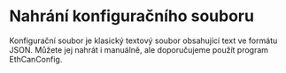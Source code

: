 # Nahrání konfiguračního souboru
Konfigurační soubor je klasický textový soubor obsahující text ve formátu JSON. Můžete jej nahrát i manuálně, ale doporučujeme použít program EthCanConfig.